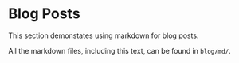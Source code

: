 # Blog Posts

This section demonstates using markdown for blog posts.

All the markdown files, including this text, can be found in `blog/md/`.
